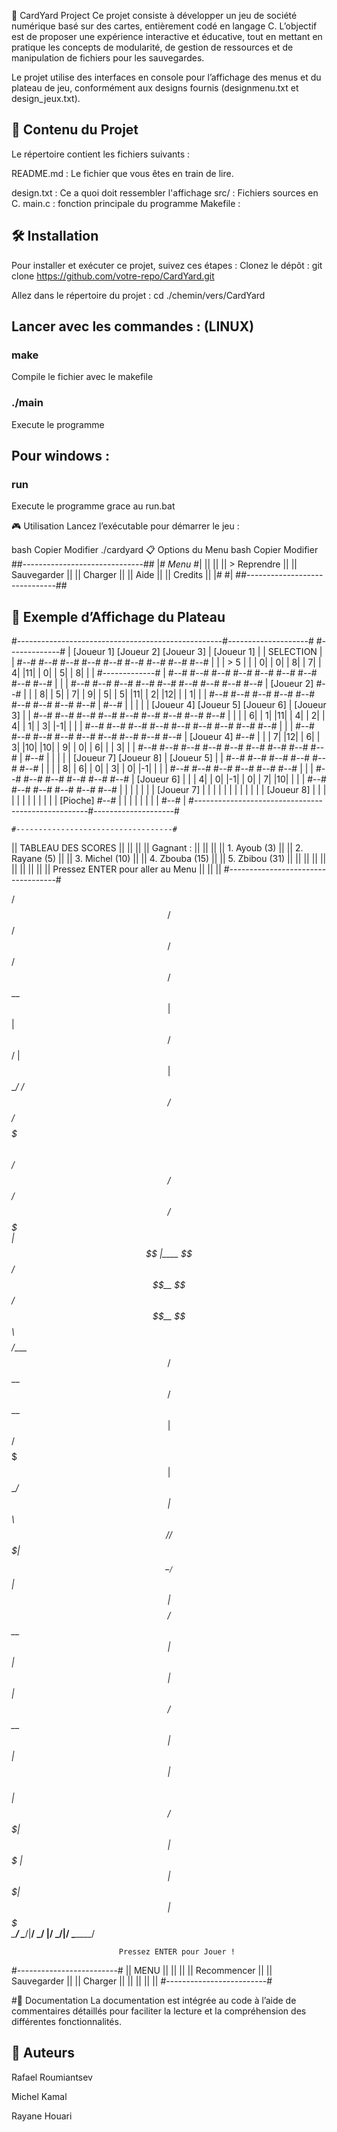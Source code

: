 🎴 CardYard Project
Ce projet consiste à développer un jeu de société numérique basé sur des cartes, entièrement codé en langage C. L’objectif est de proposer une expérience interactive et éducative, tout en mettant en pratique les concepts de modularité, de gestion de ressources et de manipulation de fichiers pour les sauvegardes.

Le projet utilise des interfaces en console pour l’affichage des menus et du plateau de jeu, conformément aux designs fournis (designmenu.txt et design_jeux.txt).

## 📁 Contenu du Projet
Le répertoire contient les fichiers suivants :

README.md : Le fichier que vous êtes en train de lire.

design.txt : Ce a quoi doit ressembler l'affichage
src/ : Fichiers sources en C.
main.c : fonction principale du programme
Makefile :




## 🛠️ Installation
Pour installer et exécuter ce projet, suivez ces étapes :
Clonez le dépôt :
git clone https://github.com/votre-repo/CardYard.git

Allez dans le répertoire du projet :
cd ./chemin/vers/CardYard

## Lancer avec les commandes : (LINUX)

### make
Compile le fichier avec le makefile


### ./main 
Execute le programme

## Pour windows : 

### run
Execute le programme grace au run.bat

🎮 Utilisation
Lancez l’exécutable pour démarrer le jeu :

bash
Copier
Modifier
./cardyard
📋 Options du Menu
bash
Copier
Modifier
##------------------------------##
|#             *Menu*           #|
||                              ||
||          > Reprendre        ||
||           Sauvegarder       ||
||             Charger         ||
||              Aide           ||
||             Credits         ||
|#                              #|
##------------------------------##
## 📐 Exemple d’Affichage du Plateau
#---------------------------------------------------#--------------------# #-------------#
|   [Joueur 1]       [Joueur 2]       [Joueur 3]    |  [Joueur 1]        | |  SELECTION  |
| #--# #--# #--#   #--# #--# #--#   #--# #--# #--#  |                    | |   >  5      |
| | 0| | 0| | 8|   | 7| | 4| |11|   | 0| | 5| | 8|  |                    | #-------------#
| #--# #--# #--#   #--# #--# #--#   #--# #--# #--#  |                    |
| #--# #--# #--#   #--# #--# #--#   #--# #--# #--#  |  [Joueur 2]  #--#  |
| | 8| | 5| | 7|   | 9| | 5| | 5|   |11| | 2| |12|  |              | 1|  |
| #--# #--# #--#   #--# #--# #--#   #--# #--# #--#  |              #--#  |
|                                                   |                    |
|   [Joueur 4]       [Joueur 5]       [Joueur 6]    |  [Joueur 3]        |
| #--# #--# #--#   #--# #--# #--#   #--# #--# #--#  |                    |
| | 6| | 1| |11|   | 4| | 2| | 4|   | 1| | 3| |-1|  |                    |
| #--# #--# #--#   #--# #--# #--#   #--# #--# #--#  |                    |
| #--# #--# #--#   #--# #--# #--#   #--# #--# #--#  |  [Joueur 4]  #--#  |
| | 7| |12| | 6|   | 3| |10| |10|   | 9| | 0| | 6|  |              | 3|  |
| #--# #--# #--#   #--# #--# #--#   #--# #--# #--#  |              #--#  |
|                                                   |                    |
|   [Joueur 7]       [Joueur 8]                     |  [Joueur 5]        |
| #--# #--# #--#   #--# #--# #--#                   |                    |
| | 8| | 6| | 0|   | 3| | 0| |-1|                   |                    |
| #--# #--# #--#   #--# #--# #--#                   |                    |
| #--# #--# #--#   #--# #--# #--#                   |  [Joueur 6]        |
| | 4| | 0| |-1|   | 0| | 7| |10|                   |                    |
| #--# #--# #--#   #--# #--# #--#                   |                    |
|                                                   |                    |
|                                                   |  [Joueur 7]        |
|                                                   |                    |
|                                                   |                    |
|                                                   |                    |
|                                                   |  [Joueur 8]        |
|                                                   |                    |
|                                                   |                    |
|                                                   |                    |
|                                                   |  [Pioche]  #--#    |
|                                                   |            |  |    |
|                                                   |            #--#    |
#---------------------------------------------------#--------------------#






    #-----------------------------------#
   ||         TABLEAU DES SCORES        ||
   ||                                   ||
   ||     Gagnant :                     ||
   ||                                   ||
   ||          1. Ayoub     (3)         ||
   ||          2. Rayane    (5)         ||
   ||          3. Michel    (10)        ||
   ||          4. Zbouba    (15)        ||
   ||          5. Zbibou    (31)        ||
   ||                                   ||
   ||                                   ||
   ||                                   ||
   ||                                   ||
   ||  Pressez ENTER pour aller au Menu ||
   ||                                   ||
    #-----------------------------------#



  /$$$$$$                          /$$       /$$     /$$                      /$$      
 /$$__  $$                        | $$      |  $$   /$$/                     | $$      
| $$  \__/ /$$$$$$   /$$$$$$  /$$$$$$$       \  $$ /$$/$$$$$$   /$$$$$$  /$$$$$$$      
| $$      |____  $$ /$$__  $$/$$__  $$        \  $$$$/____  $$ /$$__  $$/$$__  $$      
| $$       /$$$$$$$| $$  \__/ $$  | $$         \  $$/ /$$$$$$$| $$  \__/ $$  | $$      
| $$    $$/$$__  $$| $$     | $$  | $$          | $$ /$$__  $$| $$     | $$  | $$      
|  $$$$$$/  $$$$$$$| $$     |  $$$$$$$          | $$|  $$$$$$$| $$     |  $$$$$$$      
 \______/ \_______/|__/      \_______/          |__/ \_______/|__/      \_______/  

                            
                            Pressez ENTER pour Jouer !    

 #-------------------------#
||          MENU           ||
||                         ||
||        Recommencer      ||
||        Sauvegarder      ||
||        Charger          ||
||                         ||
||                         ||
 #-------------------------# 

#📖 Documentation
La documentation est intégrée au code à l’aide de commentaires détaillés pour faciliter la lecture et la compréhension des différentes fonctionnalités.

## 👥 Auteurs
Rafael Roumiantsev

Michel Kamal

Rayane Houari

